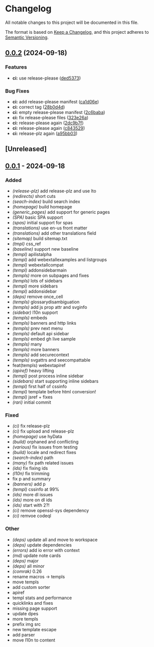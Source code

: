 # Changelog

All notable changes to this project will be documented in this file.

The format is based on [Keep a Changelog](https://keepachangelog.com/en/1.0.0/),
and this project adheres to [Semantic Versioning](https://semver.org/spec/v2.0.0.html).

## [0.0.2](https://github.com/mdn/rari/compare/v0.0.1...v0.0.2) (2024-09-18)


### Features

* **ci:** use release-please ([ded5373](https://github.com/mdn/rari/commit/ded5373d9b487d8714934fe0089ee81880309272))


### Bug Fixes

* **ci:** add release-please manifest ([ca1d06e](https://github.com/mdn/rari/commit/ca1d06ea0f11eef5680fbe554cea8686d2490630))
* **ci:** correct tag ([28b0d4d](https://github.com/mdn/rari/commit/28b0d4d2a329e8f4f4d1170127174911faad7c7d))
* **ci:** empty release-please  manifest ([2c6baba](https://github.com/mdn/rari/commit/2c6baba226db676b9f28436bca2bf56751ea4bfe))
* **ci:** fix release-please files ([323e26a](https://github.com/mdn/rari/commit/323e26a9012b7646a98c92ee584a7a852c11ed96))
* **ci:** release-please again ([2dc9b7f](https://github.com/mdn/rari/commit/2dc9b7fda4e4a3b4aceaa6158a9d26d68506a844))
* **ci:** release-please again ([c843529](https://github.com/mdn/rari/commit/c843529bf7a89573372fb934f53da8be245cb84e))
* **ci:** release-plz again ([a95bb03](https://github.com/mdn/rari/commit/a95bb03677735860226c03f5d20f674c4dfd0704))

## [Unreleased]

## [0.0.1](https://github.com/mdn/rari/releases/tag/v0.0.1) - 2024-09-18

### Added

- *(release-plz)* add release-plz and use lto
- *(redirects)* short cuts
- *(seach-index)* build search index
- *(homepage)* build homepage
- *(generic_pages)* add support for generic pages
- *(SPA)* basic SPA support
- *(spas)* initial support for spas
- *(translations)* use en-us front matter
- *(translations)* add other translations field
- *(sitemap)* build sitemap.txt
- *(tmpl)* css_ref
- *(baseline)* support new baseline
- *(templ)* apilistalpha
- *(templ)* add webextallexamples and listgroups
- *(templ)* webextallcompat
- *(templ)* addonsidebarmain
- *(templs)* more on subpages and fixes
- *(templs)* lots of sidebars
- *(templ)* more sidebars
- *(templ)* addonsidebar
- *(deps)* remove once_cell
- *(templs)* glossarydisambiguation
- *(templs)* add js prop attr and svginfo
- *(sidebar)* l10n support
- *(templs)* embeds
- *(templs)* banners and http links
- *(templs)* prev next menu
- *(templs)* default api sidebar
- *(templs)* embed gh live sample
- *(templs)* many
- *(templs)* more banners
- *(templs)* add securecontext
- *(templs)* svgattrs and seecompattable
- feat(templs) webextapiref
- *(apiref)* heavy lifting
- *(templ)* post process inline sidebar
- *(sidebars)* start supporting inline sidebars
- *(templ)* first half of cssinfo
- *(templ)* template before html conversion!
- *(templ)* jsref + fixes
- *(rari)* initial commit

### Fixed

- *(ci)* fix release-plz
- *(ci)* fix upload and release-plz
- *(homepage)* use hyData
- *(build)* orphaned and conflicting
- *(various)* fix issues from testing
- *(build)* locale and redirect fixes
- *(search-index)* path
- *(many)* fix path related issues
- *(ids)* fix fixing ids
- *(l10n)* fix trimming
- fix p and summary
- *(banners)* add p
- *(templ)* cssinfo at 99%
- *(ids)* more dl issues
- *(ids)* more on dl ids
- *(ids)* start with 2?!
- *(ci)* remove openssl-sys dependency
- *(ci)* remvoe codeql

### Other

- *(deps)* update all and move to workspace
- *(deps)* update dependencies
- *(errors)* add io error with context
- *(md)* update note cards
- *(deps)* major
- *(deps)* all minor
- *(comrak)* 0.26
- rename macros -> templs
- move templs
- add custom sorter
- apiref
- templ stats and performance
- quicklinks and fixes
- missing page support
- update dpes
- more templs
- prefix img src
- new template escape
- add parser
- move l10n to content

